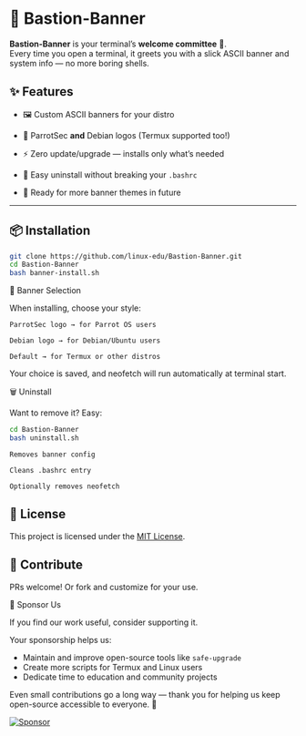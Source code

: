 # 🏰 Bastion-Banner

**Bastion-Banner** is your terminal’s **welcome committee** 🎉.  
Every time you open a terminal, it greets you with a slick ASCII
banner and system info — no more boring shells.

## ✨ Features
- 🖼️ Custom ASCII banners for your distro

- 🎯 ParrotSec **and** Debian logos (Termux supported too!)
- ⚡ Zero update/upgrade — installs only what’s needed
- 🧹 Easy uninstall without breaking your `.bashrc`
- 🔮 Ready for more banner themes in future

---

## 📦 Installation
```bash
git clone https://github.com/linux-edu/Bastion-Banner.git
cd Bastion-Banner
bash banner-install.sh
```

🎨 Banner Selection

When installing, choose your style:

    ParrotSec logo → for Parrot OS users

    Debian logo → for Debian/Ubuntu users

    Default → for Termux or other distros

Your choice is saved, and neofetch will run automatically at terminal start.

🗑️ Uninstall

Want to remove it? Easy:

```bash
cd Bastion-Banner
bash uninstall.sh
```

    Removes banner config

    Cleans .bashrc entry

    Optionally removes neofetch

## 📄 License

This project is licensed under the [MIT License](LICENSE).

## 🙌 Contribute

PRs welcome! Or fork and customize for your use.

💖 Sponsor Us

If you find our work useful, consider supporting it.

Your sponsorship helps us:
- Maintain and improve open-source tools like `safe-upgrade`
- Create more scripts for Termux and Linux users
- Dedicate time to education and community projects

Even small contributions go a long way — thank you for helping us keep open-source accessible to everyone. 🙏

[![Sponsor](https://img.shields.io/badge/sponsor-%E2%9D%A4-lightgrey?logo=github)](https://github.com/sponsors/linux-edu)


